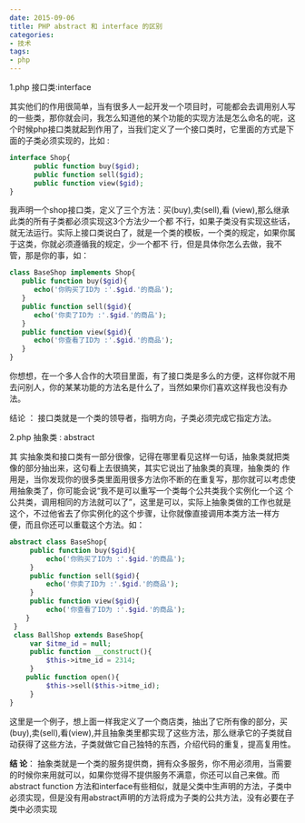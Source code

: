 ```yaml
---
date: 2015-09-06
title: PHP abstract 和 interface 的区别
categories:
- 技术
tags:
- php
---
```



1.php 接口类:interface

其实他们的作用很简单，当有很多人一起开发一个项目时，可能都会去调用别人写的一些类，那你就会问，我怎么知道他的某个功能的实现方法是怎么命名的呢，这个时候php接口类就起到作用了，当我们定义了一个接口类时，它里面的方式是下面的子类必须实现的，比如 :

```php
interface Shop{  
      public function buy($gid);  
      public function sell($gid);  
      public function view($gid);  
}
```

我声明一个shop接口类，定义了三个方法：买(buy),卖(sell),看 (view),那么继承此类的所有子类都必须实现这3个方法少一个都 不行，如果子类没有实现这些话，就无法运行。实际上接口类说白了，就是一个类的模板，一个类的规定，如果你属于这类，你就必须遵循我的规定，少一个都不 行，但是具体你怎么去做，我不管，那是你的事，如：

```php
class BaseShop implements Shop{  
   public function buy($gid){  
      echo('你购买了ID为 :'.$gid.'的商品');  
   }  
   public function sell($gid){  
      echo('你卖了ID为 :'.$gid.'的商品');  
   }  
   public function view($gid){  
      echo('你查看了ID为 :'.$gid.'的商品');  
   }  
}
```

你想想，在一个多人合作的大项目里面，有了接口类是多么的方便，这样你就不用去问别人，你的某某功能的方法名是什么了，当然如果你们喜欢这样我也没有办法。

结论 ： 接口类就是一个类的领导者，指明方向，子类必须完成它指定方法。

2.php 抽象类 : abstract

其 实抽象类和接口类有一部分很像，记得在哪里看见这样一句话，抽象类就把类像的部分抽出来，这句看上去很搞笑，其实它说出了抽象类的真理，抽象类的 作用是，当你发现你的很多类里面用很多方法你不断的在重复写，那你就可以考虑使用抽象类了，你可能会说“我不是可以重写一个类每个公共类我个实例化一个这 个公共类，调用相同的方法就可以了”，这里是可以，实际上抽象类做的工作也就是这个，不过他省去了你实例化的这个步骤，让你就像直接调用本类方法一样方 便，而且你还可以重载这个方法。如：

```php
abstract class BaseShop{  
     public function buy($gid){  
         echo('你购买了ID为 :'.$gid.'的商品');  
     }  
     public function sell($gid){  
         echo('你卖了ID为 :'.$gid.'的商品');  
     }  
     public function view($gid){  
         echo('你查看了ID为 :'.$gid.'的商品');  
    }  
 }  
 class BallShop extends BaseShop{  
     var $itme_id = null;  
     public function __construct(){  
         $this->itme_id = 2314;  
     }  
    public function open(){  
         $this->sell($this->itme_id);  
     }  
}
```

这里是一个例子，想上面一样我定义了一个商店类，抽出了它所有像的部分，买(buy),卖(sell),看(view),并且抽象类里都实现了这些方法，那么继承它的子类就自动获得了这些方法，子类就做它自己独特的东西，介绍代码的重复，提高复用性。

 
**结 论**： 抽象类就是一个类的服务提供商，拥有众多服务，你不用必须用，当需要的时候你来用就可以，如果你觉得不提供服务不满意，你还可以自己来做。而 abstract function 方法和interface有些相似，就是父类中生声明的方法，子类中必须实现，但是没有用abstract声明的方法将成为子类的公共方法，没有必要在子 类中必须实现
